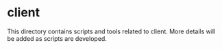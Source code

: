 # client

This directory contains scripts and tools related to client. More details will be added as scripts are developed.
